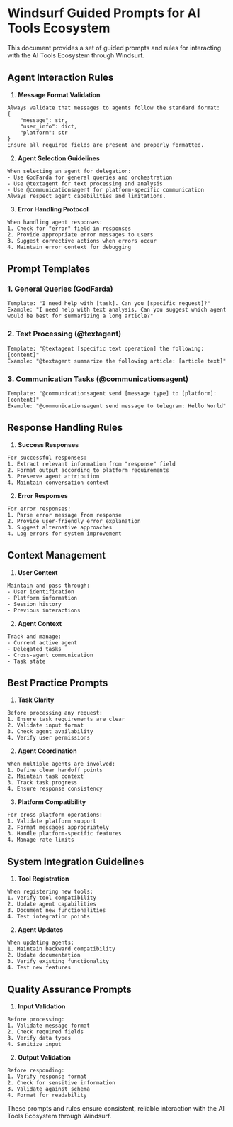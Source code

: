 # Windsurf Guided Prompts for AI Tools Ecosystem

This document provides a set of guided prompts and rules for interacting with the AI Tools Ecosystem through Windsurf.

## Agent Interaction Rules

1. **Message Format Validation**
```
Always validate that messages to agents follow the standard format:
{
    "message": str,
    "user_info": dict,
    "platform": str
}
Ensure all required fields are present and properly formatted.
```

2. **Agent Selection Guidelines**
```
When selecting an agent for delegation:
- Use GodFarda for general queries and orchestration
- Use @textagent for text processing and analysis
- Use @communicationsagent for platform-specific communication
Always respect agent capabilities and limitations.
```

3. **Error Handling Protocol**
```
When handling agent responses:
1. Check for "error" field in responses
2. Provide appropriate error messages to users
3. Suggest corrective actions when errors occur
4. Maintain error context for debugging
```

## Prompt Templates

### 1. General Queries (GodFarda)
```
Template: "I need help with [task]. Can you [specific request]?"
Example: "I need help with text analysis. Can you suggest which agent would be best for summarizing a long article?"
```

### 2. Text Processing (@textagent)
```
Template: "@textagent [specific text operation] the following: [content]"
Example: "@textagent summarize the following article: [article text]"
```

### 3. Communication Tasks (@communicationsagent)
```
Template: "@communicationsagent send [message type] to [platform]: [content]"
Example: "@communicationsagent send message to telegram: Hello World"
```

## Response Handling Rules

1. **Success Responses**
```
For successful responses:
1. Extract relevant information from "response" field
2. Format output according to platform requirements
3. Preserve agent attribution
4. Maintain conversation context
```

2. **Error Responses**
```
For error responses:
1. Parse error message from response
2. Provide user-friendly error explanation
3. Suggest alternative approaches
4. Log errors for system improvement
```

## Context Management

1. **User Context**
```
Maintain and pass through:
- User identification
- Platform information
- Session history
- Previous interactions
```

2. **Agent Context**
```
Track and manage:
- Current active agent
- Delegated tasks
- Cross-agent communication
- Task state
```

## Best Practice Prompts

1. **Task Clarity**
```
Before processing any request:
1. Ensure task requirements are clear
2. Validate input format
3. Check agent availability
4. Verify user permissions
```

2. **Agent Coordination**
```
When multiple agents are involved:
1. Define clear handoff points
2. Maintain task context
3. Track task progress
4. Ensure response consistency
```

3. **Platform Compatibility**
```
For cross-platform operations:
1. Validate platform support
2. Format messages appropriately
3. Handle platform-specific features
4. Manage rate limits
```

## System Integration Guidelines

1. **Tool Registration**
```
When registering new tools:
1. Verify tool compatibility
2. Update agent capabilities
3. Document new functionalities
4. Test integration points
```

2. **Agent Updates**
```
When updating agents:
1. Maintain backward compatibility
2. Update documentation
3. Verify existing functionality
4. Test new features
```

## Quality Assurance Prompts

1. **Input Validation**
```
Before processing:
1. Validate message format
2. Check required fields
3. Verify data types
4. Sanitize input
```

2. **Output Validation**
```
Before responding:
1. Verify response format
2. Check for sensitive information
3. Validate against schema
4. Format for readability
```

These prompts and rules ensure consistent, reliable interaction with the AI Tools Ecosystem through Windsurf.
